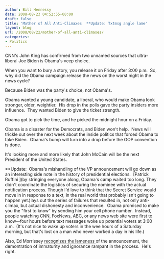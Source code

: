 ```yaml
---
author: Bill Hennessy
date: 2008-08-23 04:52:55+00:00
draft: false
title: 'Mother of All Anti-Climaxes  **Update: Txtmsg angle lame'
layout: blog
url: /2008/08/22/mother-of-all-anti-climaxes/
categories:
- Politics
---
```


CNN's John King has confirmed from two unnamed sources that ultra-liberal Joe Biden is Obama's veep choice. 

When you want to bury a story, you release it on Friday after 3:00 p.m.  So, why did the Obama campaign release the news on the worst night in the news cycle?

Because Biden was the party's choice, not Obama's.

Obama wanted a young candidate, a liberal, who would make Obama look stronger, older, weightier.  His drop in the polls gave the party insiders more influence.  They wanted Biden to give the ticket strength.

Obama got to pick the time, and he picked the midnight hour on a Friday.

Obama is a disaster for the Democrats, and Biden won't help.  News will trickle out over the next week about the inside politics that forced Obama to take Biden.  Obama's bump will turn into a drop before the GOP convention is done.

It's looking more and more likely that John McCain will be the next President of the United States.

**Update:  Obama's mishandling of the VP announcement will go down as an interesting side note in the history of presidential elections.  [Patrick Ruffini ](by stringing everyone along, Obama's camp waited too long. They didn't coordinate the logistics of securing the nominee with the actual notification process. Though I'd love to think that the Secret Service would move in in response to a text, in the real world that probably isn't going to happen yet.)lays out the series of failures that resulted in, not only anti-climax, but actual dishonesty and inconvenience.  Obama promised to make you the "first to know" by sending him your cell phone number.  Instead, people watching CNN, FoxNews, ABC, or any news web site were first to know--four hours before text messages woke up potential voters at 3:00 a.m.  (It's not nice to wake up voters in the wee hours of a Saturday morning, but that's lost on a man who never worked a day in his life.)

Also, Ed Morrissey [recognizes the lameness ](https://hotair.com/archives/2008/08/23/in-the-dead-of-night-obama-announces-vp-choice/)of the announcement, the demontration of immaturity and ignorance rampant in the process.  He's right.
